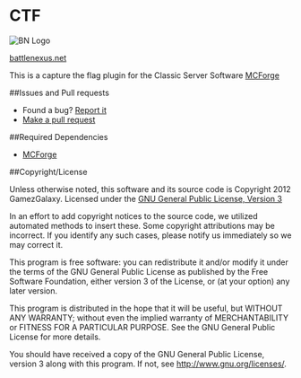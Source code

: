 CTF
===

![BN Logo](http://www.battlenexus.net/community/public/style_images/5_BattleNexus.png)

[battlenexus.net][1]

This is a capture the flag plugin for the Classic Server Software [MCForge][3]

##Issues and Pull requests
- Found a bug? [Report it](https://github.com/GamezGalaxy/CTF/issues)
- [Make a pull request](https://github.com/GamezGalaxy/CTF/pulls)

##Required Dependencies
- [MCForge][3]

##Copyright/License

Unless otherwise noted, this software and its source code is
Copyright 2012 GamezGalaxy. Licensed under the [GNU General Public License, Version 3][2]

In an effort to add copyright notices to the source code, we utilized automated methods to insert these.
Some copyright attributions may be incorrect.  If you identify any such cases, please notify us immediately so we may correct it.

This program is free software: you can redistribute it and/or modify
it under the terms of the GNU General Public License as published by
the Free Software Foundation, either version 3 of the License, or
(at your option) any later version.

This program is distributed in the hope that it will be useful,
but WITHOUT ANY WARRANTY; without even the implied warranty of
MERCHANTABILITY or FITNESS FOR A PARTICULAR PURPOSE.  See the
GNU General Public License for more details.

You should have received a copy of the GNU General Public License, version 3
along with this program.  If not, see <http://www.gnu.org/licenses/>.

[1]: http://www.battlenexus.net
[2]: http://www.gnu.org/licenses/gpl-3.0.html
[3]: https://github.com/MCForge/MCForge-Core
